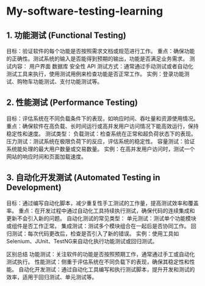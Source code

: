 # My-software-testing-learning

## 1. 功能测试 (Functional Testing)
目标：验证软件的每个功能是否按照需求文档或规范进行工作。
重点：确保功能的正确性。测试系统的输入是否能得到预期的输出，功能是否满足业务需求。
测试内容：
用户界面
数据库
安全性
API
测试方式：通常通过手动测试或者自动化测试工具来执行，使用测试用例来检查功能是否正常工作。
实例：登录功能测试、购物车功能测试、支付功能测试等。

## 2. 性能测试 (Performance Testing)
目标：评估系统在不同负载条件下的表现，如响应时间、吞吐量和资源使用情况。
重点：确保软件在高负载、长时间运行或高并发用户访问情况下能高效运行，保持稳定性和速度。
测试类型：
负载测试：检查系统在正常和超负荷状态下的表现。
压力测试：测试系统在极限负荷下的反应，评估系统的稳定性。
容量测试：验证系统能处理的最大用户数量或交易数量。
实例：在高并发用户访问时，测试一个网站的响应时间和页面加载速度。

## 3. 自动化开发测试 (Automated Testing in Development)
目标：通过编写自动化脚本，减少重复性手工测试的工作量，提高测试效率和覆盖率。
重点：在开发过程中通过自动化工具持续执行测试，确保代码的连续集成和更新不会引入新的问题。
自动化测试的常见类型：
单元测试：测试单个功能模块或组件是否工作正常。
集成测试：测试多个模块组合在一起后是否协同工作。
回归测试：每次代码更改后，检查是否引入了新的错误。
实例：使用工具如Selenium、JUnit、TestNG来自动化执行功能测试或回归测试。

区别总结
功能测试：关注软件的功能是否按照预期工作，通常通过手工或自动化测试执行。
性能测试：侧重于评估系统在不同负载下的表现，确保其稳定性和性能。
自动化开发测试：通过自动化工具编写和执行测试脚本，提升开发和测试的效率，适用于回归测试、单元测试等。
